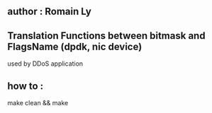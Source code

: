 ## author : Romain Ly 

## Translation Functions between bitmask and FlagsName (dpdk, nic device)
used by DDoS application

## how to :
make clean && make 
